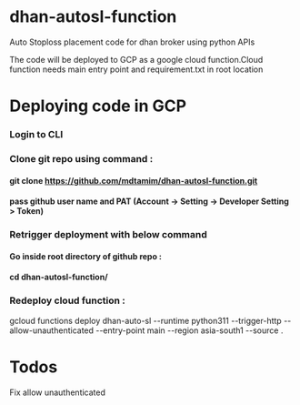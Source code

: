 # dhan-autosl-function
Auto Stoploss placement code for dhan broker using python APIs

The code will be deployed to GCP as a  google cloud function.Cloud function needs main entry point and requirement.txt in root location

# Deploying code in GCP

### Login to CLI 

### Clone git repo using command :
#### git clone https://github.com/mdtamim/dhan-autosl-function.git
#### pass github user name and PAT (Account -> Setting -> Developer Setting > Token)

### Retrigger deployment with below command
#### Go inside root directory of github repo :
#### cd dhan-autosl-function/

### Redeploy cloud function :
gcloud functions deploy dhan-auto-sl     --runtime python311     --trigger-http     --allow-unauthenticated     --entry-point main     --region asia-south1     --source .


# Todos
Fix allow unauthenticated 
